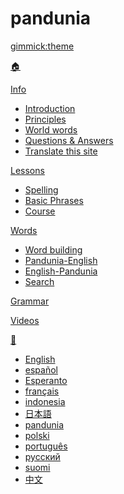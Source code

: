 # pandunia
[gimmick:theme](readable)

[🏠](index.md)

[Info]()

  * [Introduction](dunia_baxe.md)
  * [Principles](filsof.md)
  * [World words](dunia_loge.md)
  * [Questions & Answers](kia_i_dap.md)
  * [Translate this site](tarjum.md)

[Lessons]()

  * [Spelling](abc.md)
  * [Basic Phrases](fraze.md)
  * [Course](darse.md)

[Words]()

  * [Word building](loge_ban.md)
  * [Pandunia-English](pandunia-engli.md)
  * [English-Pandunia](engli-pandunia.md)
  * [Search](tiddly.html)

[Grammar](kanun.md)

[Videos](../pandunia/filme.md)

[💬]()

  * [English](../engli/index.md)
  * [español](../espani/index.md)
  * [Esperanto](../esperanto/index.md)
  * [français](../frans/index.md)
  * [indonesia](../malayu/index.md)
  * [日本語](../nipon/index.md)
  * [pandunia](../pandunia/index.md)
  * [polski](../polski/index.md)
  * [português](../portugal/index.md)
  * [русский](../rusi/index.md)
  * [suomi](../suomi/index.md)
  * [中文](../zhongwen/index.md)

